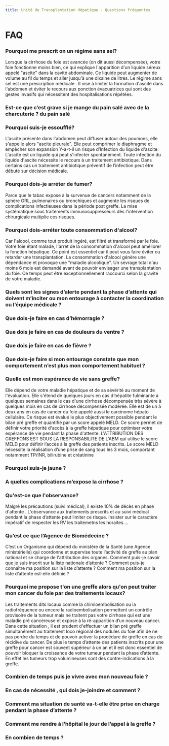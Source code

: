 ```yaml
---
title: Unité de Transplantation Hépatique - Questions fréquentes
---
```

# FAQ

### Pourquoi me prescrit on un régime sans sel?
Lorsque la cirrhose du foie est avancée (on dit aussi décompensée), votre foie fonctionne moins bien, ce qui explique l'apparition d'un liquide séreux appelé "ascite" dans la cavité abdominale. Ce liquide peut augmenter de volume au fil du temps et aller jusqu'à une dixaine de litres.
Le régime sans sel est une prescription médicale . Il vise à limiter la formation d'ascite dans l'abdomen et éviter le recours aux ponction évacuatrices qui sont des gestes invasifs qui nécessitent des hospitalisations répétées.

### Est-ce que c’est grave si je mange du pain salé avec de la charcuterie ? du pain salé

### Pourquoi suis-je essoufflé?
L'ascite présente dans l'abdomen peut diffuser autour des poumons, elle s'appelle alors "ascite pleurale". Elle peut comprimer le diaphragme et empècher son expansion
Y-a-t-il un risque d’Infection du liquide d'ascite:
L'ascite est un liquide qui peut s'infecter spontanément. Toute infection du liquide d'ascite nécessite le recours à un traitement antibiotique. Dans certains cas un traitement antibiotique préventif de l’infection peut être débuté sur décision médicale.

### Pourquoi dois-je arréter de fumer?
Parce que le tabac expose à la survenue de cancers notamment de la sphère ORL, pulmonaires ou bronchiques et augmente les risques de complications infectieuses  dans  la période post greffe. La mise systématique sous traitements immunosuppresseurs dès l'intervention chirurgicale multiplie ces risques.

### Pourquoi dois-arréter toute consommation d'alcool?
Car l'alcool, comme tout produit ingéré, est filtré et transformé par le foie. Votre foie étant malade, l'arret de  la consommation d'alcool peut améliorer la fonction hépatique. Ce point est essentiel car il peut  vous faire éviter ou retarder une transplantation.
La consommation d'alcool génère une dépendance et provoque une "maladie alcoolique".
Un sevrage total d'au moins 6 mois est demandé avant de pouvoir envisager une transplantation du foie. Ce temps peut être exceptionnellement raccourci selon la gravité de votre maladie.

### Quels sont les signes d’alerte pendant la phase d’attente qui doivent m’inciter ou mon entourage à contacter la coordination ou l’équipe médicale ?

### Que dois-je faire en cas d’hémorragie ?

### Que dois je faire en cas de douleurs du ventre ?
 
### Que dois je faire en cas de fièvre ?

### Que dois-je faire si mon entourage constate que mon comportement n’est plus mon comportement habituel ?

### Quelle est mon espérance de vie sans greffe?
Elle dépend de votre maladie hépatique et de sa sévérité au moment de l'évaluation. Elle s'étend de quelques jours en cas d’hépatite fulminante à quelques semaines dans le cas d'une cirrhose décompensée très sévère à quelques mois en cas de cirrhose décompensée modérée.
Elle est de un à deux ans en cas de cancer du foie appelé aussi le carcinome hépato cellulaire.
Ce risque est évalué le plus objectivement possible pendant le bilan pré greffe et quantifié par un score appelé MELD. Ce score permet de définir votre priorité d'accès à la greffe hépatique pour optimiser votre espérance de vie pendant la phase d'attente.
L'ATTRIBUTION DES GREFFONS EST SOUS LA RESPONSABILITE DE L'ABM qui utilise le score MELD pour définir l’accès à la greffe des patients inscrits. Le score MELD nécessite la réalisation d’une prise de sang tous les 3 mois, comportant notamment TP/INR, bilirubine et créatinine

### Pourquoi suis-je jaune ?

### A quelles complications m’expose la cirrhose ?

### Qu'est-ce que l'observance?
Malgré les précautions (suivi médical), il existe 10% de décès en phase d'attente .
L'observance aux traitements prescrits et au suivi médical pendant la phase d’attente peut limiter ce risque. 
Insister sur le caractère impératif de respecter les RV les traitemetns les horaites….

### Qu’est ce que l’Agence de Biomédecine ?
C’est un Organisme qui dépend du ministère de la Santé (une Agence ministérielle) qui coordonne et supervise toute l’activité de greffe au plan national et se charge de l'attribution des organes.
Comment puis-je savoir que je suis inscrit sur la liste nationale d’attente ?
Comment puis-je connaître ma position sur la liste d’attente ?
Comment ma position sur la liste d’attente est-elle définie ?

### Pourquoi me propose t'on une greffe alors qu'on peut traiter mon cancer du foie par des traitements locaux?
Les traitements dits locaux comme la chimioembolisation ou la radiofréquence ou encore la radioembolisation permettent un contrôle provisoire de la tumeur mais ne traitent pas votre cirrhose qui est une maladie pré cancéreuse et expose à la ré-apparition d’un nouveau cancer. Dans cette situation , il est prudent d'effectuer un bilan pré greffe simultanément au traitement loco régional des nodules du foie afin de ne pas perdre du temps et de pouvoir activer la procédure de greffe en cas de récidive du cancer. 
De plus le temps d’attente des patients inscrits pour une greffe pour cancer est souvent supérieur à un an et il est donc essentiel de pouvoir bloquer la croissance de votre tumeur pendant la phase d’attente. En effet les tumeurs trop volumineuses sont des contre-indications à la greffe.

### Combien de temps puis je vivre avec mon nouveau foie ?

### En cas de nécessité , qui dois je-joindre et comment ?

### Comment ma situation de santé va-t-elle être prise en charge pendant la phase d’attente ?

### Comment me rendre à l’hôpital le jour de l’appel à la greffe ?

### En combien de temps ?


